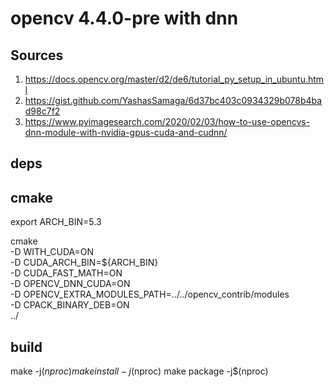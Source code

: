 # opencv 4.4.0-pre with dnn

## Sources

1. https://docs.opencv.org/master/d2/de6/tutorial_py_setup_in_ubuntu.html
2. https://gist.github.com/YashasSamaga/6d37bc403c0934329b078b4bad98c7f2
3. https://www.pyimagesearch.com/2020/02/03/how-to-use-opencvs-dnn-module-with-nvidia-gpus-cuda-and-cudnn/
 
## deps

## cmake

export ARCH_BIN=5.3

cmake \
    -D WITH_CUDA=ON \
    -D CUDA_ARCH_BIN=${ARCH_BIN} \
    -D CUDA_FAST_MATH=ON \
    -D OPENCV_DNN_CUDA=ON \
    -D OPENCV_EXTRA_MODULES_PATH=../../opencv_contrib/modules \
    -D CPACK_BINARY_DEB=ON \
    ../



## build

make -j$(nproc)
make install -j$(nproc)
make package -j$(nproc)
